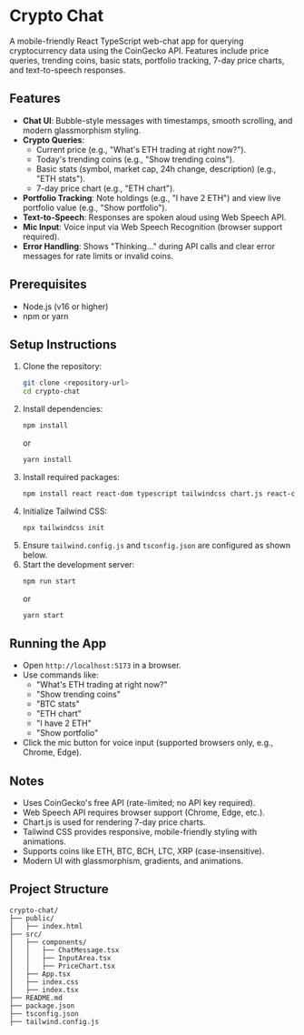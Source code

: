 # Crypto Chat

A mobile-friendly React TypeScript web-chat app for querying cryptocurrency data using the CoinGecko API. Features include price queries, trending coins, basic stats, portfolio tracking, 7-day price charts, and text-to-speech responses.

## Features

- **Chat UI**: Bubble-style messages with timestamps, smooth scrolling, and modern glassmorphism styling.
- **Crypto Queries**:
  - Current price (e.g., "What's ETH trading at right now?").
  - Today's trending coins (e.g., "Show trending coins").
  - Basic stats (symbol, market cap, 24h change, description) (e.g., "ETH stats").
  - 7-day price chart (e.g., "ETH chart").
- **Portfolio Tracking**: Note holdings (e.g., "I have 2 ETH") and view live portfolio value (e.g., "Show portfolio").
- **Text-to-Speech**: Responses are spoken aloud using Web Speech API.
- **Mic Input**: Voice input via Web Speech Recognition (browser support required).
- **Error Handling**: Shows "Thinking..." during API calls and clear error messages for rate limits or invalid coins.

## Prerequisites

- Node.js (v16 or higher)
- npm or yarn

## Setup Instructions

1. Clone the repository:
   ```bash
   git clone <repository-url>
   cd crypto-chat
   ```
2. Install dependencies:
   ```bash
   npm install
   ```
   or
   ```bash
   yarn install
   ```
3. Install required packages:
   ```bash
   npm install react react-dom typescript tailwindcss chart.js react-chartjs-2 react-icons @types/react @types/react-dom @types/node react-scripts
   ```
4. Initialize Tailwind CSS:
   ```bash
   npx tailwindcss init
   ```
5. Ensure `tailwind.config.js` and `tsconfig.json` are configured as shown below.
6. Start the development server:
   ```bash
   npm run start
   ```
   or
   ```bash
   yarn start
   ```

## Running the App

- Open `http://localhost:5173` in a browser.
- Use commands like:
  - "What's ETH trading at right now?"
  - "Show trending coins"
  - "BTC stats"
  - "ETH chart"
  - "I have 2 ETH"
  - "Show portfolio"
- Click the mic button for voice input (supported browsers only, e.g., Chrome, Edge).

## Notes

- Uses CoinGecko's free API (rate-limited; no API key required).
- Web Speech API requires browser support (Chrome, Edge, etc.).
- Chart.js is used for rendering 7-day price charts.
- Tailwind CSS provides responsive, mobile-friendly styling with animations.
- Supports coins like ETH, BTC, BCH, LTC, XRP (case-insensitive).
- Modern UI with glassmorphism, gradients, and animations.

## Project Structure

```
crypto-chat/
├── public/
│   ├── index.html
├── src/
│   ├── components/
│   │   ├── ChatMessage.tsx
│   │   ├── InputArea.tsx
│   │   ├── PriceChart.tsx
│   ├── App.tsx
│   ├── index.css
│   ├── index.tsx
├── README.md
├── package.json
├── tsconfig.json
├── tailwind.config.js
```
